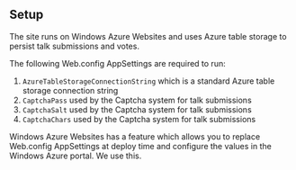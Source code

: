 ## Setup
The site runs on Windows Azure Websites and uses Azure table storage to persist talk submissions and votes.  

The following Web.config AppSettings are required to run:  
1.  `AzureTableStorageConnectionString` which is a standard Azure table storage connection string  
2.  `CaptchaPass` used by the Captcha system for talk submissions  
3.  `CaptchaSalt` used by the Captcha system for talk submissions  
4.  `CaptchaChars` used by the Captcha system for talk submissions  
 
Windows Azure Websites has a feature which allows you to replace Web.config AppSettings at deploy time and configure the values in the Windows Azure portal. We use this.
